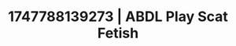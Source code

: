 ---
categories:
- Soft lighting seduction
- JOI (jerk off instructions)
- Volleyball
- Dirty whispers
- Body worship
image: /assets/images/1747788139273.jpg
layout: post
seo:
  description: Featured content with high-quality ABDL Play, Scat Fetish. HD images
    available.
  keywords: ABDL Play, Scat Fetish
  og_image: /assets/images/1747788139273.jpg
  schema_type: VisualArtwork
tags:
- ABDL Play
- '#1747788139273'
- Scat Fetish
title: 1747788139273 | ABDL Play Scat Fetish
---